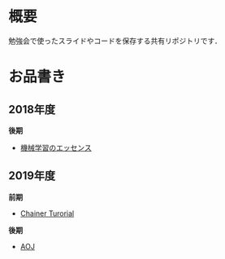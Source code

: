 # 概要
勉強会で使ったスライドやコードを保存する共有リポジトリです．

# お品書き
## 2018年度
**後期**
* [機械学習のエッセンス](https://www.amazon.co.jp/%E6%A9%9F%E6%A2%B0%E5%AD%A6%E7%BF%92%E3%81%AE%E3%82%A8%E3%83%83%E3%82%BB%E3%83%B3%E3%82%B9-%E5%AE%9F%E8%A3%85%E3%81%97%E3%81%AA%E3%81%8C%E3%82%89%E5%AD%A6%E3%81%B6Python-%E3%82%A2%E3%83%AB%E3%82%B4%E3%83%AA%E3%82%BA%E3%83%A0-Machine-Learning/dp/4797393963)

## 2019年度
**前期**
* [Chainer Turorial](https://tutorials.chainer.org/ja/tutorial.html)

**後期**
* [AOJ](http://judge.u-aizu.ac.jp/onlinejudge/)
